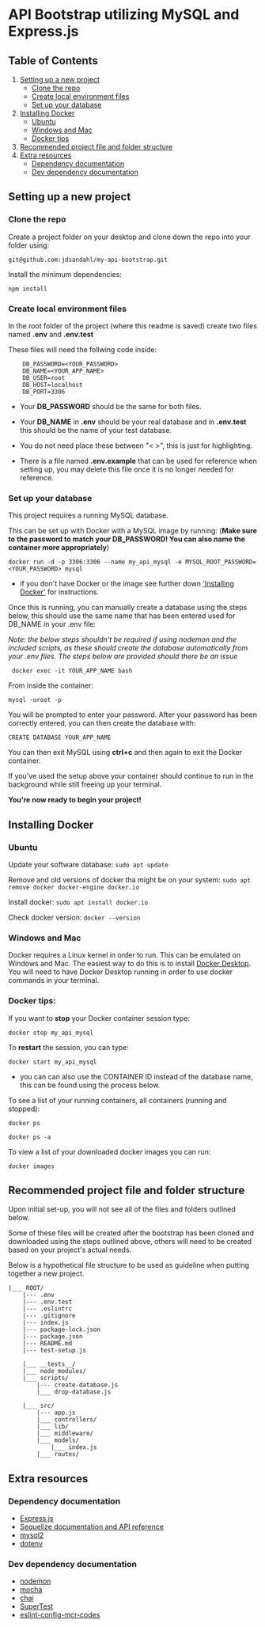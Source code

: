# API Bootstrap utilizing MySQL and Express.js

## Table of Contents

1. [Setting up a new project](#setting-up-a-new-project)
    - [Clone the repo](#clone-the-repo)
    - [Create local environment files](#create-local-environment-files)
    - [Set up your database](#set-up-your-database)
2. [Installing Docker](#installing-docker)
    - [Ubuntu](#ubuntu)
    - [Windows and Mac](#windows-and-mac)
    - [Docker tips](#docker-tips)
3. [Recommended project file and folder structure](#recommended-project-file-and-folder-structure)
4. [Extra resources](#extra-resources)
    - [Dependency documentation](#dependency-documentation)
    - [Dev dependency documentation](#dev-dependency-documentation)

## Setting up a new project

### Clone the repo

Create a project folder on your desktop and clone down the repo into your folder using:

```
git@github.com:jdsandahl/my-api-bootstrap.git
```

Install the minimum dependencies:

```
npm install
```



### Create local environment files

In the root folder of the project (where this readme is saved) create two files named **.env** and **.env.test** 

These files will need the follwing code inside:

```
    DB_PASSWORD=<YOUR_PASSWORD> 
    DB_NAME=<YOUR_APP_NAME> 
    DB_USER=root
    DB_HOST=localhost
    DB_PORT=3306
 ```

 - Your **DB_PASSWORD** should be the same for both files. 

 - Your **DB_NAME** in **.env** should be your real database and in **.env.test** this should be the name of your test database.

 - You do not need place these between "< >", this is just for highlighting.

 - There is a file named **.env.example** that can be used for reference when setting up, you may delete this file once it is no longer needed for reference.

 ### Set up your database

This project requires a running MySQL database. 

This can be set up with Docker with a MySQL image by running: (**Make sure to the password to match your DB_PASSWORD! You can also name the container more appropriately**)

 ```
 docker run -d -p 3306:3306 --name my_api_mysql -e MYSQL_ROOT_PASSWORD=<YOUR_PASSWORD> mysql
 ```
- if you don't have Docker or the image see further down ['Installing Docker'](#installing-docker) for instructions.

Once this is running, you can manually create a database using the steps below, this should use the same name that has been entered used for DB_NAME in your .env file:

*Note: the below steps shouldn't be required if using nodemon and the included scripts, as these should create the database automatically from your .env files. The steps below are provided should there be an issue*

```
 docker exec -it YOUR_APP_NAME bash
```

From inside the container:

```
mysql -uroot -p
```
You will be prompted to enter your password. After your password has been correctly entered, you can then create the database with:

```
CREATE DATABASE YOUR_APP_NAME
```

You can then exit MySQL using **ctrl+c** and then again to exit the Docker container. 

If you've used the setup above your container should continue to run in the background while still freeing up your terminal. 

**You're now ready to begin your project!**

## Installing Docker

### Ubuntu

Update your software database: `sudo apt update`

Remove and old versions of docker tha might be on your system: `sudo apt remove docker docker-engine docker.io`

Install docker: `sudo apt install docker.io`

Check docker version: `docker --version`

### Windows and Mac

Docker requires a Linux kernel in order to run. This can be emulated on Windows and Mac. The easiest way to do this is to install [Docker Desktop](https://docs.docker.com/get-docker/). You will need to have Docker Desktop running in order to use docker commands in your terminal.
 
### Docker tips:

If you want to **stop** your Docker container session type:

```
docker stop my_api_mysql
```

To **restart** the session, you can type:

```
docker start my_api_mysql
```
- you can can also use the CONTAINER ID instead of the database name, this can be found using the process below.

To see a list of your running containers, all containers (running and stopped):
```
docker ps

docker ps -a
```

To view a list of your downloaded docker images you can run:
```
docker images 
```

## Recommended project file and folder structure

Upon initial set-up, you will not see all of the files and folders outlined below.

Some of these files will be created after the bootstrap has been cloned and downloaded using the steps outlined above, others will need to be created based on your project's actual needs. 

Below is a hypothetical file structure to be used as guideline when putting together a new project. 

```
|___ ROOT/
    |--- .env
    |--- .env.test
    |--- .eslintrc
    |--- .gitignore
    |--- index.js
    |--- package-lock.json
    |--- package.json
    |--- README.md
    |--- test-setup.js

    |___ __tests__/
    |___ node_modules/
    |___ scripts/
        |--- create-database.js
        |___ drop-database.js

    |___ src/
        |--- app.js
        |___ controllers/
        |___ lib/
        |___ middleware/
        |___ models/
            |___ index.js 
        |___ routes/
 ```       

## Extra resources

### Dependency documentation

- [Express.js](https://expressjs.com/en/4x/api.html)
- [Sequelize documentation and API reference](https://sequelize.org/master/index.html)
- [mysql2](https://www.npmjs.com/package/mysql2)
- [dotenv](https://www.npmjs.com/package/dotenv)

### Dev dependency documentation

- [nodemon](https://www.npmjs.com/package/nodemon)
- [mocha](https://mochajs.org/)
- [chai](https://www.npmjs.com/package/chai)
- [SuperTest](https://www.npmjs.com/package/supertest)
- [eslint-config-mcr-codes](https://www.npmjs.com/package/eslint-config-mcr-codes?activeTab=readme)


